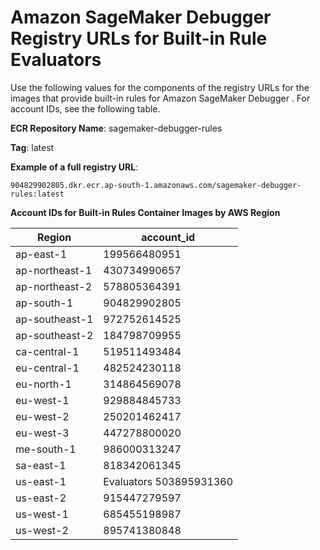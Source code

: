 # Amazon SageMaker Debugger Registry URLs for Built\-in Rule Evaluators<a name="debuger-built-in-registry-ids"></a>

Use the following values for the components of the registry URLs for the images that provide built\-in rules for Amazon SageMaker Debugger \. For account IDs, see the following table\.

**ECR Repository Name**: sagemaker\-debugger\-rules 

**Tag**: latest 

**Example of a full registry URL**: 

`904829902805.dkr.ecr.ap-south-1.amazonaws.com/sagemaker-debugger-rules:latest`


**Account IDs for Built\-in Rules Container Images by AWS Region**  

| Region | account\_id | 
| --- | --- | 
| ap\-east\-1 |  199566480951  | 
| ap\-northeast\-1 |  430734990657   | 
| ap\-northeast\-2 |  578805364391  | 
| ap\-south\-1 |  904829902805  | 
| ap\-southeast\-1 |  972752614525  | 
| ap\-southeast\-2 |  184798709955  | 
| ca\-central\-1 |  519511493484  | 
| eu\-central\-1 |  482524230118  | 
| eu\-north\-1 |  314864569078  | 
| eu\-west\-1 |  929884845733  | 
| eu\-west\-2 |  250201462417  | 
| eu\-west\-3 |  447278800020  | 
| me\-south\-1 |  986000313247  | 
| sa\-east\-1 |  818342061345  | 
| us\-east\-1 | Evaluators 503895931360  | 
| us\-east\-2 |  915447279597  | 
| us\-west\-1 |  685455198987  | 
| us\-west\-2 |  895741380848  | 